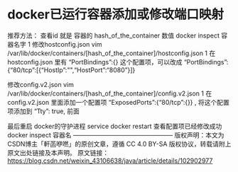 docker已运行容器添加或修改端口映射
====

推荐方法：
查看id 就是 容器的 hash_of_the_container 数值
docker inspect 容器名字
1
修改hostconfig.json
vim /var/lib/docker/containers/[hash_of_the_container]/hostconfig.json
1
在 hostconfig.json 里有 “PortBindings”:{} 这个配置项，可以改成 “PortBindings”:{“80/tcp”:[{“HostIp”:"",“HostPort”:“8080”}]}

修改config.v2.json
vim /var/lib/docker/containers/[hash_of_the_container]/config.v2.json
1
在 config.v2.json 里面添加一个配置项 “ExposedPorts”:{“80/tcp”:{}} , 将这个配置项添加到 “Tty”: true, 前面

最后重启 docker的守护进程 service docker restart
查看配置项已经修改成功
docker inspect 容器名
————————————————
版权声明：本文为CSDN博主「軒菡咿嘫」的原创文章，遵循 CC 4.0 BY-SA 版权协议，转载请附上原文出处链接及本声明。
原文链接：https://blog.csdn.net/weixin_43106638/java/article/details/102902977
